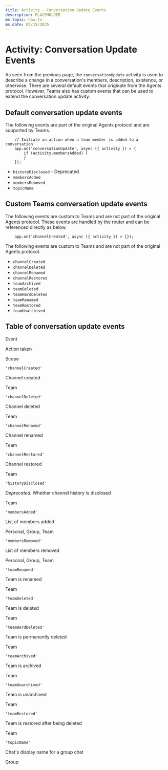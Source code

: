 ```yaml
---
title: Activity - Conversation Update Events
description: PLACEHOLDER
ms.topic: how-to
ms.date: 05/15/2025
---
```


# Activity: Conversation Update Events

As seen from the previous page, the `conversationUpdate` activity is used to describe a change in a conversation's members, description, existence, or otherwise. There are several default events that originate from the Agents protocol. However, Teams also has custom events that can be used to extend the conversation update activity.

## Default conversation update events

The following events are part of the original Agents protocol and are supported by Teams.

```
    // Initiate an action when a team member is added to a conversation
    app.on('conversationUpdate', async ({ activity }) > {
        if (activity.membersAdded) {
        }
    });
```

*   `historyDisclosed` - Deprecated
*   `membersAdded`
*   `membersRemoved`
*   `topicName`

## Custom Teams conversation update events

The following events are custom to Teams and are not part of the original Agents protocol. These events are handled by the router and can be referenced directly as below.

```
    app.on('channelCreated', async ({ activity }) > {});
```

The following events are custom to Teams and are not part of the original Agents protocol.

*   `channelCreated`
*   `channelDeleted`
*   `channelRenamed`
*   `channelRestored`
*   `teamArchived`
*   `teamDeleted`
*   `teamHardDeleted`
*   `teamRenamed`
*   `teamRestored`
*   `teamUnarchived`

## Table of conversation update events

Event

Action taken

Scope

`'channelCreated'`

Channel created

Team

`'channelDeleted'`

Channel deleted

Team

`'channelRenamed'`

Channel renamed

Team

`'channelRestored'`

Channel restored

Team

`'historyDisclosed'`

_Deprecated._ Whether channel history is disclosed

Team

`'membersAdded'`

List of members added

Personal, Group, Team

`'membersRemoved'`

List of members removed

Personal, Group, Team

`'teamRenamed'`

Team is renamed

Team

`'teamDeleted'`

Team is deleted

Team

`'teamHardDeleted'`

Team is permanently deleted

Team

`'teamArchived'`

Team is archived

Team

`'teamUnarchived'`

Team is unarchived

Team

`'teamRestored'`

Team is restored after being deleted

Team

`'topicName'`

Chat's display name for a group chat

Group